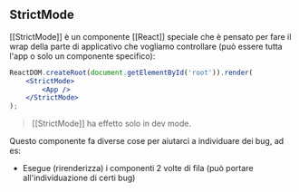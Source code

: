 ## StrictMode
[[StrictMode]] è un componente [[React]] speciale che è pensato per fare il wrap della parte di applicativo che vogliamo controllare (può essere tutta l'app o solo un componente specifico):

```jsx
ReactDOM.createRoot(document.getElementById('root')).render(
	<StrictMode>
		<App />
	</StrictMode>
);
```

>[[StrictMode]] ha effetto solo in dev mode.

Questo componente fa diverse cose per aiutarci a individuare dei bug, ad es:
- Esegue (rirenderizza) i componenti 2 volte di fila (può portare all'individuazione di certi bug)